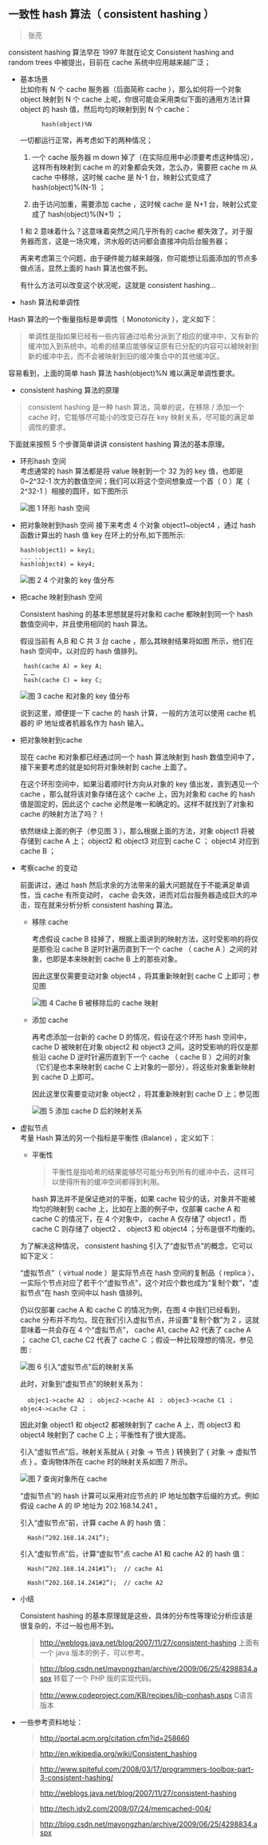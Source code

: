 ## 一致性 hash 算法（ consistent hashing ）
> 张亮

consistent hashing 算法早在 1997 年就在论文 Consistent hashing and random trees 中被提出，目前在 cache 系统中应用越来越广泛；

* 基本场景  
	比如你有 N 个 cache 服务器（后面简称 cache ），那么如何将一个对象 object 映射到 N 个 cache 上呢，你很可能会采用类似下面的通用方法计算 object 的 hash 值，然后均匀的映射到到 N 个 cache：

			hash(object)%N

	一切都运行正常，再考虑如下的两种情况；

	1. 一个 cache 服务器 m down 掉了（在实际应用中必须要考虑这种情况），这样所有映射到 cache m 的对象都会失效，怎么办，需要把 cache m 从 cache 中移除，这时候 cache 是 N-1 台，映射公式变成了 hash(object)%(N-1) ；

	2. 由于访问加重，需要添加 cache ，这时候 cache 是 N+1 台，映射公式变成了 hash(object)%(N+1) ；

	1 和 2 意味着什么？这意味着突然之间几乎所有的 cache 都失效了。对于服务器而言，这是一场灾难，洪水般的访问都会直接冲向后台服务器；

	再来考虑第三个问题，由于硬件能力越来越强，你可能想让后面添加的节点多做点活，显然上面的 hash 算法也做不到。

	有什么方法可以改变这个状况呢，这就是 consistent hashing...  

* hash 算法和单调性

Hash 算法的一个衡量指标是单调性（ Monotonicity ），定义如下：

   > 单调性是指如果已经有一些内容通过哈希分派到了相应的缓冲中，又有新的缓冲加入到系统中。哈希的结果应能够保证原有已分配的内容可以被映射到新的缓冲中去，而不会被映射到旧的缓冲集合中的其他缓冲区。

容易看到，上面的简单 hash 算法 hash(object)%N 难以满足单调性要求。

* consistent hashing 算法的原理  

> consistent hashing 是一种 hash 算法，简单的说，在移除 / 添加一个 cache 时，它能够尽可能小的改变已存在 key 映射关系，尽可能的满足单调性的要求。

下面就来按照 5 个步骤简单讲讲 consistent hashing 算法的基本原理。

  * 环形hash 空间  
	考虑通常的 hash 算法都是将 value 映射到一个 32 为的 key 值，也即是 0~2^32-1 次方的数值空间；我们可以将这个空间想象成一个首（ 0 ）尾（ 2^32-1 ）相接的圆环，如下图所示

	![图 1 环形 hash 空间](http://7xle4i.com1.z0.glb.clouddn.com/consistenthashing1.JPG)

  * 把对象映射到hash 空间
接下来考虑 4 个对象 object1~object4 ，通过 hash 函数计算出的 hash 值 key 在环上的分布,如下图所示:


		hash(object1) = key1;
		... ...
		hash(object4) = key4;

      ![图 2 4 个对象的 key 值分布](http://7xle4i.com1.z0.glb.clouddn.com/consistenthashing2.JPG)

 * 把cache 映射到hash 空间  

	Consistent hashing 的基本思想就是将对象和 cache 都映射到同一个 hash 数值空间中，并且使用相同的 hash 算法。

	假设当前有 A,B 和 C 共 3 台 cache ，那么其映射结果将如图 所示，他们在 hash 空间中，以对应的 hash 值排列。

		hash(cache A) = key A;
		… …
		hash(cache C) = key C;


	![图 3 cache 和对象的 key 值分布](http://7xle4i.com1.z0.glb.clouddn.com/consistenthashing3.JPG)

 

	说到这里，顺便提一下 cache 的 hash 计算，一般的方法可以使用 cache 机器的 IP 地址或者机器名作为 hash 输入。

 * 把对象映射到cache

	现在 cache 和对象都已经通过同一个 hash 算法映射到 hash 数值空间中了，接下来要考虑的就是如何将对象映射到 cache 上面了。

	在这个环形空间中，如果沿着顺时针方向从对象的 key 值出发，直到遇见一个 cache ，那么就将该对象存储在这个 cache 上，因为对象和 cache 的 hash 值是固定的，因此这个 cache 必然是唯一和确定的。这样不就找到了对象和 cache 的映射方法了吗？！

	依然继续上面的例子（参见图 3 ），那么根据上面的方法，对象 object1 将被存储到 cache A 上； object2 和 object3 对应到 cache C ； object4 对应到 cache B ；

  * 考察cache 的变动

	前面讲过，通过 hash 然后求余的方法带来的最大问题就在于不能满足单调性，当 cache 有所变动时， cache 会失效，进而对后台服务器造成巨大的冲击，现在就来分析分析 consistent hashing 算法。

  	* 移除 cache

		考虑假设 cache B 挂掉了，根据上面讲到的映射方法，这时受影响的将仅是那些沿 cache B 逆时针遍历直到下一个 cache （ cache A ）之间的对象，也即是本来映射到 cache B 上的那些对象。

		因此这里仅需要变动对象 object4 ，将其重新映射到 cache C 上即可；参见图


		![图 4 Cache B 被移除后的 cache 映射](http://7xle4i.com1.z0.glb.clouddn.com/consistenthashing4.JPG)

	* 添加 cache

		再考虑添加一台新的 cache D 的情况，假设在这个环形 hash 空间中， cache D 被映射在对象 object2 和 object3 之间。这时受影响的将仅是那些沿 cache D 逆时针遍历直到下一个 cache （ cache B ）之间的对象（它们是也本来映射到 cache C 上对象的一部分），将这些对象重新映射到 cache D 上即可。

 

		因此这里仅需要变动对象 object2 ，将其重新映射到 cache D 上；参见图 


		![图 5 添加 cache D 后的映射关系](http://7xle4i.com1.z0.glb.clouddn.com/consistenthashing5.JPG)

* 虚拟节点  
	考量 Hash 算法的另一个指标是平衡性 (Balance) ，定义如下：

	* 平衡性  
		> 平衡性是指哈希的结果能够尽可能分布到所有的缓冲中去，这样可以使得所有的缓冲空间都得到利用。

		hash 算法并不是保证绝对的平衡，如果 cache 较少的话，对象并不能被均匀的映射到 cache 上，比如在上面的例子中，仅部署 cache A 和 cache C 的情况下，在 4 个对象中， cache A 仅存储了 object1 ，而 cache C 则存储了 object2 、 object3 和 object4 ；分布是很不均衡的。

	为了解决这种情况， consistent hashing 引入了“虚拟节点”的概念，它可以如下定义：

	“虚拟节点”（ virtual node ）是实际节点在 hash 空间的复制品（ replica ），一实际个节点对应了若干个“虚拟节点”，这个对应个数也成为“复制个数”，“虚拟节点”在 hash 空间中以 hash 值排列。

	仍以仅部署 cache A 和 cache C 的情况为例，在图 4 中我们已经看到， cache 分布并不均匀。现在我们引入虚拟节点，并设置“复制个数”为 2 ，这就意味着一共会存在 4 个“虚拟节点”， cache A1, cache A2 代表了 cache A ； cache C1, cache C2 代表了 cache C ；假设一种比较理想的情况，参见图 :

	![图 6 引入“虚拟节点”后的映射关系](http://7xle4i.com1.z0.glb.clouddn.com/consistenthashing6l.JPG)

 

	此时，对象到“虚拟节点”的映射关系为：

		objec1->cache A2 ； objec2->cache A1 ； objec3->cache C1 ； objec4->cache C2 ；

	因此对象 object1 和 object2 都被映射到了 cache A 上，而 object3 和 object4 映射到了 cache C 上；平衡性有了很大提高。

	引入“虚拟节点”后，映射关系就从 { 对象 -> 节点 } 转换到了 { 对象 -> 虚拟节点 } 。查询物体所在 cache 时的映射关系如图 7 所示。

	![图 7 查询对象所在 cache](http://7xle4i.com1.z0.glb.clouddn.com/consistenthashing7.JPG)

 

	“虚拟节点”的 hash 计算可以采用对应节点的 IP 地址加数字后缀的方式。例如假设 cache A 的 IP 地址为 202.168.14.241 。

	引入“虚拟节点”前，计算 cache A 的 hash 值：

		Hash(“202.168.14.241”);

	引入“虚拟节点”后，计算“虚拟节”点 cache A1 和 cache A2 的 hash 值：

		Hash(“202.168.14.241#1”);  // cache A1
	
		Hash(“202.168.14.241#2”);  // cache A2

* 小结

	Consistent hashing 的基本原理就是这些，具体的分布性等理论分析应该是很复杂的，不过一般也用不到。

	> http://weblogs.java.net/blog/2007/11/27/consistent-hashing 上面有一个 java 版本的例子，可以参考。

	> http://blog.csdn.net/mayongzhan/archive/2009/06/25/4298834.aspx 转载了一个 PHP 版的实现代码。

	> http://www.codeproject.com/KB/recipes/lib-conhash.aspx C语言版本



 

* 一些参考资料地址：

	> http://portal.acm.org/citation.cfm?id=258660

	> http://en.wikipedia.org/wiki/Consistent_hashing

	> http://www.spiteful.com/2008/03/17/programmers-toolbox-part-3-consistent-hashing/

	> http://weblogs.java.net/blog/2007/11/27/consistent-hashing

	> http://tech.idv2.com/2008/07/24/memcached-004/

	> http://blog.csdn.net/mayongzhan/archive/2009/06/25/4298834.aspx
